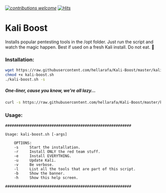 ###### [![contributions welcome](https://img.shields.io/badge/contributions-welcome-brightgreen.svg?style=flat)](https://github.com/hellarafa/Kali-Setup-Script/issues) [![Hits](http://hits.dwyl.com/{hellarafa}/{Kali-Setup-Script}.svg)](http://hits.dwyl.com/{hellarafa}/{Kali-Setup-Script})
# Kali Boost

Installs popular pentesting tools in the /opt folder. Just run the script and watch the magic happen. Best if used on a fresh Kali install. Do not eat. :100:

### Installation:
```bash
wget https://raw.githubusercontent.com/hellarafa/Kali-Boost/master/kali-boost.sh
chmod +x kali-boost.sh
./kali-boost.sh -s
```
##### One-liner, cause you know, we're all lazy...
```bash
curl -s https://raw.githubusercontent.com/hellarafa/Kali-Boost/master/kali-boost.sh | bash /dev/stdin -s
```


### Usage:
```
#########################################################

Usage: kali-boost.sh [-args]

    OPTIONS:
    -s     Start the installation.
    -r     Install ONLY the red team stuff.
    -e     Install EVERYTHING.
    -u     Update Kali.
    -v     Be verbose.
    -l     List all the tools that are part of this script.
    -b     Show the banner.
    -h     Show this help screen.

#########################################################
```


